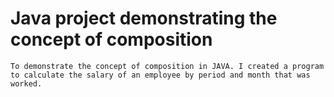 # Java project demonstrating the concept of composition 

    To demonstrate the concept of composition in JAVA. I created a program to calculate the salary of an employee by period and month that was worked.